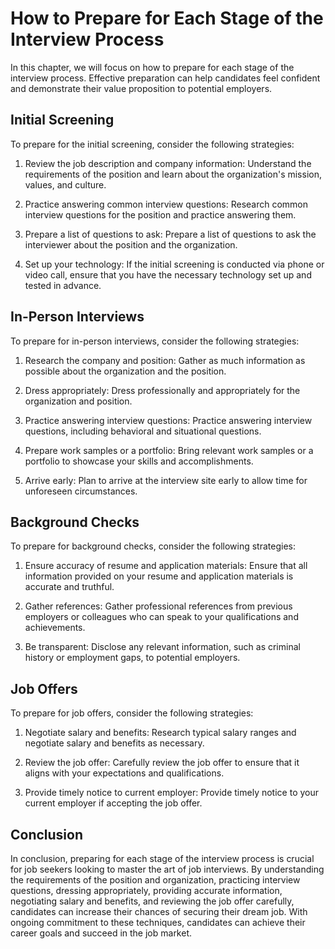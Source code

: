 How to Prepare for Each Stage of the Interview Process
======================================================================================================

In this chapter, we will focus on how to prepare for each stage of the interview process. Effective preparation can help candidates feel confident and demonstrate their value proposition to potential employers.

Initial Screening
-----------------

To prepare for the initial screening, consider the following strategies:

1. Review the job description and company information: Understand the requirements of the position and learn about the organization's mission, values, and culture.

2. Practice answering common interview questions: Research common interview questions for the position and practice answering them.

3. Prepare a list of questions to ask: Prepare a list of questions to ask the interviewer about the position and the organization.

4. Set up your technology: If the initial screening is conducted via phone or video call, ensure that you have the necessary technology set up and tested in advance.

In-Person Interviews
--------------------

To prepare for in-person interviews, consider the following strategies:

1. Research the company and position: Gather as much information as possible about the organization and the position.

2. Dress appropriately: Dress professionally and appropriately for the organization and position.

3. Practice answering interview questions: Practice answering interview questions, including behavioral and situational questions.

4. Prepare work samples or a portfolio: Bring relevant work samples or a portfolio to showcase your skills and accomplishments.

5. Arrive early: Plan to arrive at the interview site early to allow time for unforeseen circumstances.

Background Checks
-----------------

To prepare for background checks, consider the following strategies:

1. Ensure accuracy of resume and application materials: Ensure that all information provided on your resume and application materials is accurate and truthful.

2. Gather references: Gather professional references from previous employers or colleagues who can speak to your qualifications and achievements.

3. Be transparent: Disclose any relevant information, such as criminal history or employment gaps, to potential employers.

Job Offers
----------

To prepare for job offers, consider the following strategies:

1. Negotiate salary and benefits: Research typical salary ranges and negotiate salary and benefits as necessary.

2. Review the job offer: Carefully review the job offer to ensure that it aligns with your expectations and qualifications.

3. Provide timely notice to current employer: Provide timely notice to your current employer if accepting the job offer.

Conclusion
----------

In conclusion, preparing for each stage of the interview process is crucial for job seekers looking to master the art of job interviews. By understanding the requirements of the position and organization, practicing interview questions, dressing appropriately, providing accurate information, negotiating salary and benefits, and reviewing the job offer carefully, candidates can increase their chances of securing their dream job. With ongoing commitment to these techniques, candidates can achieve their career goals and succeed in the job market.
